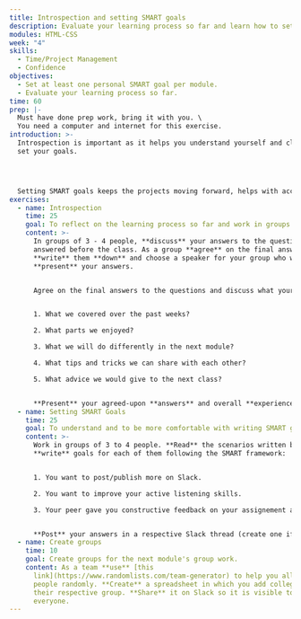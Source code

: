 ```yaml
---
title: Introspection and setting SMART goals
description: Evaluate your learning process so far and learn how to set SMART goals.
modules: HTML-CSS
week: "4"
skills:
  - Time/Project Management
  - Confidence
objectives:
  - Set at least one personal SMART goal per module.
  - Evaluate your learning process so far.
time: 60
prep: |-
  M﻿ust have done prep work, bring it with you. \
  Y﻿ou need a computer and internet for this exercise.
introduction: >-
  I﻿ntrospection is important as it helps you understand yourself and clearly
  set your goals.




  S﻿etting SMART goals keeps the projects moving forward, helps with accountability and timing. It helps breaking down goals and achieve them.
exercises:
  - name: Introspection
    time: 25
    goal: To reflect on the learning process so far and work in groups.
    content: >-
      In groups of 3 - 4 people, **discuss** your answers to the questions you
      answered before the class. As a group **agree** on the final answers,
      **write** them **down** and choose a speaker for your group who will
      **present** your answers.


      Agree on the final answers to the questions and discuss what your experience has been so far:


      1. What we covered over the past weeks?

      2. What parts we enjoyed?

      3. What we will do differently in the next module?

      4. What tips and tricks we can share with each other?

      5. What advice we would give to the next class?


      **P﻿resent** your agreed-upon **answers** and overall **experience** in CYF so far.
  - name: Setting SMART Goals
    time: 25
    goal: To understand and to be more comfortable with writing SMART goals.
    content: >-
      Work in groups of 3 to 4 people. **Read** the scenarios written below and
      **write** goals for each of them following the SMART framework: 


      1. You want to post/publish more on Slack.

      2. You want to improve your active listening skills.

      3. Your peer gave you constructive feedback on your assignement and you wish to improve it.


      **P﻿ost** your answers in a respective Slack thread (create one if needed) and **add** whether your group has noticed any benefit or obstacles using this approach when setting goals.
  - name: Create groups
    time: 10
    goal: Create groups for the next module's group work.
    content: As a team **use** [this
      link](https://www.randomlists.com/team-generator) to help you allocate
      people randomly. **Create** a spreadsheet in which you add collegues in
      their respective group. **Share** it on Slack so it is visible to
      everyone.
---
```

